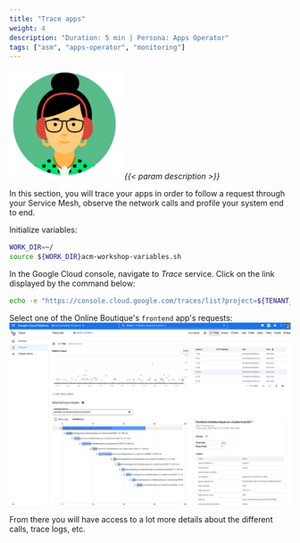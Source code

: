 ```yaml
---
title: "Trace apps"
weight: 4
description: "Duration: 5 min | Persona: Apps Operator"
tags: ["asm", "apps-operator", "monitoring"]
---
```

![Apps Operator](https://github.com/mathieu-benoit/my-images/raw/main/acm-workshop/apps-operator.png)
_{{< param description >}}_

In this section, you will trace your apps in order to follow a request through your Service Mesh, observe the network calls and profile your system end to end.

Initialize variables:
```Bash
WORK_DIR=~/
source ${WORK_DIR}acm-workshop-variables.sh
```

In the Google Cloud console, navigate to _Trace_ service. Click on the link displayed by the command below:
```Bash
echo -e "https://console.cloud.google.com/traces/list?project=${TENANT_PROJECT_ID}"
```

Select one of the Online Boutique's `frontend` app's requests:
![Anthos Service Mesh Monitoring overview](https://github.com/mathieu-benoit/my-images/raw/main/acm-workshop/cloud-trace.png)

From there you will have access to a lot more details about the different calls, trace logs, etc.